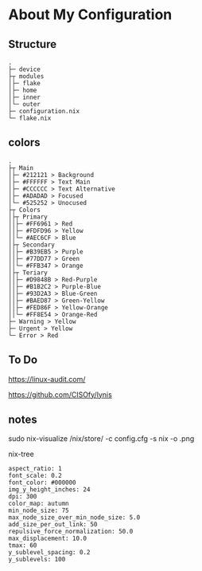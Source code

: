 # About My Configuration

## Structure

```
.
├─ device
├┬ modules
│├─ flake
│├─ home
│├─ inner
│└─ outer
├─ configuration.nix        
└─ flake.nix               
```

## colors

```
.
├┬ Main
│├─ #212121 > Background
│├─ #FFFFFF > Text Main
│├─ #CCCCCC > Text Alternative
│├─ #ADADAD > Focused
│└─ #525252 > Unocused
├┬ Colors
│├┬ Primary
││├─ #FF6961 > Red
││├─ #FDFD96 > Yellow
││└─ #AEC6CF > Blue
│├┬ Secondary
││├─ #B39EB5 > Purple
││├─ #77DD77 > Green
││└─ #FFB347 > Orange
│├┬ Teriary
││├─ #D9848B > Red-Purple
││├─ #B1B2C2 > Purple-Blue
││├─ #93D2A3 > Blue-Green
││├─ #BAED87 > Green-Yellow
││├─ #FED86F > Yellow-Orange
││└─ #FF8E54 > Orange-Red
├─ Warning > Yellow
├─ Urgent > Yellow
└─ Error > Red
```

## To Do 

https://linux-audit.com/

https://github.com/CISOfy/lynis

## notes

sudo nix-visualize /nix/store/<package> -c config.cfg -s nix -o <name>.png

nix-tree

```
aspect_ratio: 1
font_scale: 0.2
font_color: #000000
img_y_height_inches: 24
dpi: 300
color_map: autumn
min_node_size: 75
max_node_size_over_min_node_size: 5.0
add_size_per_out_link: 50
repulsive_force_normalization: 50.0
max_displacement: 10.0
tmax: 60
y_sublevel_spacing: 0.2
y_sublevels: 100
```